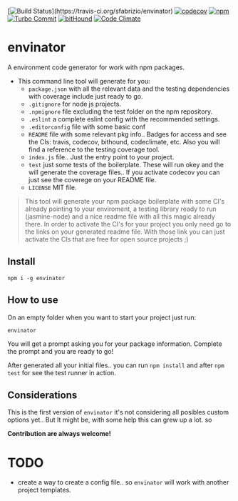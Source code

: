 [![Build Status](https://travis-ci.org/sfabrizio/envinator.svg?)](https://travis-ci.org/sfabrizio/envinator)
[![codecov](https://codecov.io/gh/sfabrizio/envinator/branch/master/graph/badge.svg)](https://codecov.io/gh/sfabrizio/envinator)
[![npm](https://img.shields.io/npm/v/envinator.svg?style=flat)](https://www.npmjs.com/package/envinator)
[![Turbo Commit](https://img.shields.io/badge/Turbo_Commit-on-3DD1F2.svg)](https://github.com/labs-js/turbo-git/blob/master/CONVENTION.md)
[![bitHound](https://www.bithound.io/github/sfabrizio/envinator/badges/score.svg)](https://www.bithound.io/github/sfabrizio/envinator)
[![Code Climate](https://codeclimate.com/github/sfabrizio/envinator/badges/gpa.svg)](https://codeclimate.com/github/sfabrizio/envinator)

# envinator

A environment code generator for work with npm packages.

- This command line tool will generate for you:
  - `package.json` with all the relevant data and the testing dependencies with coverage include just ready to go.
  - `.gitignore` for node js projects.
  - `.npmignore` file excluding the test folder on the npm repository.
  - `.eslint` a complete eslint config with the recommended settings.
  - `.editorconfig` file with some basic conf
  - `README` file with some relevant pkg info.. Badges for access and see the CIs: travis, codecov, bithound, codeclimate, etc. Also you will find a reference to the testing coverage tool.
  - `index.js` file.. Just the entry point to your project.
  - `test` just some tests of the boilerplate. These will run okey and the will generate the coverage files.. If you activate codecov you can just see the coverege on your README file.
  - `LICENSE` MIT file.
  
> This tool will generate your npm package boilerplate with some CI's already pointing to your enviroment, a testing library ready to run (jasmine-node) and a nice readme file with all this magic already there.
> In order to activate the CI's for your project you only need go to the links on your generated readme file. With those link you can just activate the CIs that are free for open source projects ;)

## Install

```
npm i -g envinator
```


## How to use

On an empty folder when you want to start your project just run:

```
envinator
```

You will get a prompt asking you for your package information.
Complete the prompt and you are ready to go!

After generated all your initial files.. you can run `npm install` and after `npm test` for see the test runner in action.


## Considerations

This is the first version of `envinator` it's not considering all posibles custom options yet.. But It might be, with some help this can grew up a lot. so


**Contribution are always welcome!**

# TODO

- create a way to create a config file.. so `envinator` will work with another project templates.
